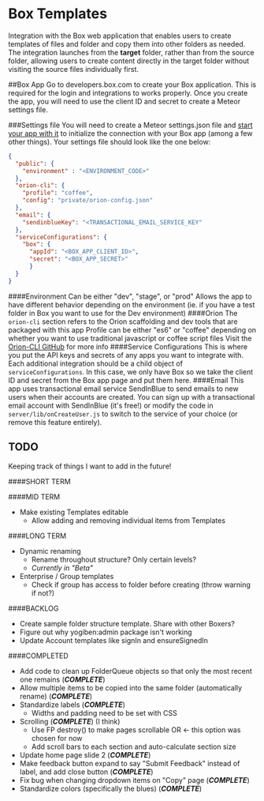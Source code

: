 # Box Templates

Integration with the Box web application that enables users to create templates
of files and folder and copy them into other folders as needed. The integration launches
from the **target** folder, rather than from the source folder, allowing users
to create content directly in the target folder without visiting the source files individually first.

##Box App
Go to developers.box.com to create your Box application. This is required for the login and integrations to works properly. Once you create the app, you will need to use the client ID and secret to create a Meteor settings file.

###Settings file
You will need to create a Meteor settings.json file and [start your app with it](http://docs.meteor.com/commandline.html#meteordeploy) to initialize the connection with your Box app (among a few other things). Your settings file should look like the one below:

```JSON
{
  "public": {
    "environment" : "<ENVIRONMENT_CODE>"
  },
  "orion-cli": {
    "profile": "coffee",
    "config": "private/orion-config.json"
  },
  "email": {
    "sendinblueKey": "<TRANSACTIONAL_EMAIL_SERVICE_KEY"
  },
  "serviceConfigurations": {
    "box": {
      "appId": "<BOX_APP_CLIENT_ID>",
      "secret": "<BOX_APP_SECRET>"
      }
  }
}
```

####Environment
Can be either "dev", "stage", or "prod"
Allows the app to have different behavior depending on the environment (ie. if you have a test folder in Box you want to use for the Dev environment)
####Orion
The `orion-cli` section refers to the Orion scaffolding and dev tools that are packaged with this app
Profile can be either "es6" or "coffee" depending on whether you want to use traditional javascript or coffee script files
Visit the [Orion-CLI GitHub](https://github.com/matteodem/orion-cli) for more info
####Service Configurations
This is where you put the API keys and secrets of any apps you want to integrate with. Each additional integration should be a child object of `serviceConfigurations`. In this case, we only have Box so we take the client ID and secret from the Box app page and put them here.
####Email
This app uses transactional email service SendInBlue to send emails to new users when their accounts are created.
You can sign up with a transactional email account with SendInBlue (it's free!) or modify the code in  `server/lib/onCreateUser.js` to switch to the service of your choice (or remove this feature entirely).


## TODO
Keeping track of things I want to add in the future!

####SHORT TERM

####MID TERM
+ Make existing Templates editable
  + Allow adding and removing individual items from Templates

####LONG TERM
+ Dynamic renaming
   + Rename throughout structure? Only certain levels?
   + _Currently in "Beta"_
+ Enterprise / Group templates
   + Check if group has access to folder before creating (throw warning if not?)

####BACKLOG
+ Create sample folder structure template. Share with other Boxers?
+ Figure out why yogiben:admin package isn't working
+ Update Account templates like signIn and ensureSignedIn



####COMPLETED
+ Add code to clean up FolderQueue objects so that only the most recent one remains (**_COMPLETE_**)
+ Allow multiple items to be copied into the same folder (automatically rename) (**_COMPLETE_**)
+ Standardize labels (**_COMPLETE_**)
  + Widths and padding need to be set with CSS
+ Scrolling (**_COMPLETE_**) (I think)
   + Use FP destroy() to make pages scrollable OR  <- this option was chosen for now
   + Add scroll bars to each section and auto-calculate section size
+ Update home page slide 2 (**_COMPLETE_**)
+ Make feedback button expand to say "Submit Feedback" instead of label, and add close button (**_COMPLETE_**)
+ Fix bug when changing dropdown items on "Copy" page (**_COMPLETE_**)
+ Standardize colors (specifically the blues) (**_COMPLETE_**)